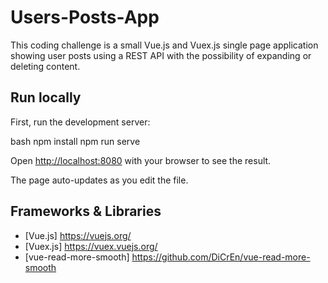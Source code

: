 # Users-Posts-App

This coding challenge is a small Vue.js and Vuex.js single page application showing user posts using a REST API with the possibility of expanding or deleting content.


## Run locally

First, run the development server:

bash
npm install
npm run serve


Open [http://localhost:8080](http://localhost:8080) with your browser to see the result.

The page auto-updates as you edit the file.

## Frameworks & Libraries

- [Vue.js] https://vuejs.org/
- [Vuex.js] https://vuex.vuejs.org/
- [vue-read-more-smooth] https://github.com/DiCrEn/vue-read-more-smooth



